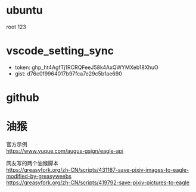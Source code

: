# ubuntu

root 123

# vscode_setting_sync

- token: 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
- gist: d76c0f9964017b97fca7e29c5b1ae690

# github


# 油猴
官方示例  
https://www.yuque.com/augus-gsjgn/eagle-api  
  
网友写的两个油猴脚本  
https://greasyfork.org/zh-CN/scripts/431187-save-pixiv-images-to-eagle-modified-by-greasyweebs  
https://greasyfork.org/zh-CN/scripts/419792-save-pixiv-pictures-to-eagle
